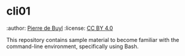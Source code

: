 # cli01

:author: [Pierre de Buyl](http://pdebuyl.be)
:license: [CC BY 4.0](https://creativecommons.org/licenses/by/4.0/)

This repository contains sample material to become familiar with the
command-line environment, specifically using Bash.
